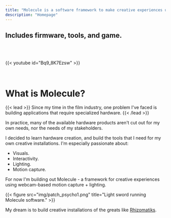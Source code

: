 ```yaml
---
title: "Molecule is a software framework to make creative experiences using<br>motion capture + lighting. "
description: "Homepage"
---
```


## Includes firmware, tools, and game. ##

<br/><br/>

{{< youtube id="Bq9_8K7Ezsw" >}}

<br/>

# What is Molecule? #

{{< lead >}}
Since my time in the film industry, one problem I've faced is building applications that require specialized hardware.
{{< /lead >}}

In practice, many of the available hardware products aren't cut out for my own needs, nor the needs of my stakeholders.

I decided to learn hardware creation, and build the tools that I need for my own creative installations. I'm especially passionate about:

- Visuals.
- Interactivity.
- Lighting.
- Motion capture.

For now I'm building out Molecule - a framework for creative experiences using webcam-based motion capture + lighting.<br/>

{{< figure src="img/patch_psycho1.png" title="Light sword running Molecule software." >}}

My dream is to build creative installations of the greats like [Rhizomatiks](https://rhizomatiks.com/en/).
